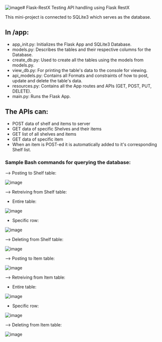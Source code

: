 ![image](https://github.com/user-attachments/assets/9cab0de3-8b73-4448-8c0c-59b7b99f2444)# Flask-RestX
Testing API handling using Flask RestX

This mini-project is connected to SQLite3 which serves as the database.

## In /app:
- app_init.py: Initializes the Flask App and SQLite3 Database.
- models.py: Describes the tables and their respective columns for the Database.
- create_db.py: Used to create all the tables using the models from models.py.
- view_db.py: For printing the table's data to the console for viewing.
- api_models.py: Contains all Formats and constraints of how to post, update and delete the table's data.
- resources.py: Contains all the App routes and APIs (GET, POST, PUT, DELETE).
- main.py: Runs the Flask App.

## The APIs can:
- POST data of shelf and items to server
- GET data of specific Shelves and their items
- GET list of all shelves and items
- GET data of specific item
- When an item is POST-ed it is automatically added to it's corresponding Shelf list.

### Sample Bash commands for querying the database:
--> Posting to Shelf table:

![image](https://github.com/user-attachments/assets/176a784a-88cc-4abb-85e1-0e7fee16befc)

--> Retreiving from Shelf table:
  
- Entire table:

![image](https://github.com/user-attachments/assets/29423c42-cd6b-47f5-b1f2-29faca6d44d9)

- Specific row:

![image](https://github.com/user-attachments/assets/dc520cd7-6f4b-4566-a123-5a55e2e9e44a)

--> Deleting from Shelf table:

![image](https://github.com/user-attachments/assets/e6661665-bac9-4039-a4f9-53b5a25288ec)


--> Posting to Item table:

![image](https://github.com/user-attachments/assets/f6d1ead7-b272-4b72-b188-88a57fae9aaa)

--> Retreiving from Item table:

- Entire table:

![image](https://github.com/user-attachments/assets/e2da530c-bf68-4d7b-b529-674d712946e7)

- Specific row:

![image](https://github.com/user-attachments/assets/e38edf15-f0cd-4147-90f8-ef66bd24a6ac)

--> Deleting from Item table:

![image](https://github.com/user-attachments/assets/889c2291-8b8a-4783-b521-8618d6c47627)



